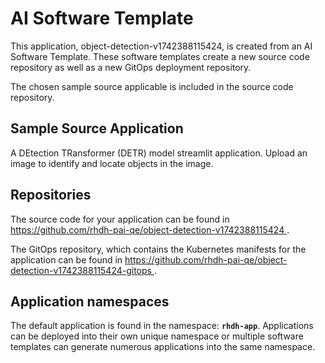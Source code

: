 # AI Software Template

This application, object-detection-v1742388115424, is created from an AI Software Template. These software templates create a new source code repository as well as a new GitOps deployment repository.

The chosen sample source applicable is included in the source code repository.

## Sample Source Application

A DEtection TRansformer (DETR) model streamlit application. Upload an image to identify and locate objects in the image.

## Repositories

The source code for your application can be found in [https://github.com/rhdh-pai-qe/object-detection-v1742388115424 ](https://github.com/rhdh-pai-qe/object-detection-v1742388115424 ).
 
The GitOps repository, which contains the Kubernetes manifests for the application can be found in 
[https://github.com/rhdh-pai-qe/object-detection-v1742388115424-gitops ](https://github.com/rhdh-pai-qe/object-detection-v1742388115424-gitops ). 

## Application namespaces 

The default application is found in the namespace: **`rhdh-app`**. Applications can be deployed into their own unique namespace or multiple software templates can generate numerous applications into the same namespace.